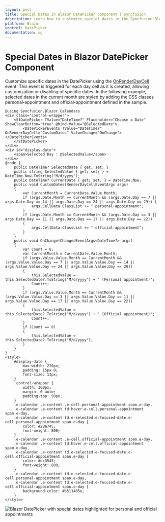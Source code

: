 ```yaml
---
layout: post
title: Special Dates in Blazor DatePicker Component | Syncfusion
description: Learn how to customize special dates in the Syncfusion Blazor DatePicker using the OnRenderDayCell event to highlight or disable specific days.
platform: Blazor
control: DatePicker
documentation: ug
---
```


# Special Dates in Blazor DatePicker Component

Customize specific dates in the DatePicker using the [OnRenderDayCell](https://help.syncfusion.com/cr/blazor/Syncfusion.Blazor.Calendars.DatePickerEvents-1.html#Syncfusion_Blazor_Calendars_DatePickerEvents_1_OnRenderDayCell) event. This event is triggered for each day cell as it is created, allowing customization or disabling of specific dates. In the following example, selected dates in the current month are styled by adding the CSS classes personal-appointment and official-appointment defined in the sample.

```cshtml
@using Syncfusion.Blazor.Calendars
<div class="control-wrapper">
    <SfDatePicker TValue="DateTime?" Placeholder="Choose a Date" ShowClearButton="true" @bind-Value="@SelectedDate">
        <DatePickerEvents TValue="DateTime?" OnRenderDayCell="CustomDates" ValueChange="OnChange"></DatePickerEvents>
    </SfDatePicker>
</div>
<div id="display-date">
    <span>Selected Day : @SelectedValue</span>
</div>
@code {
    public DateTime? SelectedDate { get; set; }
    public string SelectedValue { get; set; } = DateTime.Now.ToString("M/d/yyyy");
    public DateTime? CurrentDate { get; set; } = DateTime.Now;
    public void CustomDates(RenderDayCellEventArgs args)
    {
        var CurrentMonth = CurrentDate.Value.Month;
        if (args.Date.Month == CurrentMonth && (args.Date.Day == 7 || args.Date.Day == 14 || args.Date.Day == 24 || args.Date.Day == 29)) {
            args.CellData.ClassList += " personal-appointment";
        }
        if (args.Date.Month == CurrentMonth && (args.Date.Day == 3 || args.Date.Day == 11 || args.Date.Day == 17 || args.Date.Day == 22))
        {
            args.CellData.ClassList += " official-appointment";
        }
    }
    public void OnChange(ChangedEventArgs<DateTime?> args)
    {
        var Count = 0;
        var CurrentMonth = CurrentDate.Value.Month;
        if (args.Value.Value.Month == CurrentMonth && (args.Value.Value.Day == 7 || args.Value.Value.Day == 14 || args.Value.Value.Day == 24 || args.Value.Value.Day == 29))
        {
            this.SelectedValue = this.SelectedDate?.ToString("M/d/yyyy") + " (Personal appointment)";
            Count++;
        }
        if (args.Value.Value.Month == CurrentMonth && (args.Value.Value.Day == 3 || args.Value.Value.Day == 11 || args.Value.Value.Day == 17 || args.Value.Value.Day == 22))
        {
            this.SelectedValue = this.SelectedDate?.ToString("M/d/yyyy") + " (Official appointment)";
            Count++;
        }
        if (Count == 0)
        {
            this.SelectedValue = this.SelectedDate?.ToString("M/d/yyyy");
        }
    }
}
<style>
    #display-date {
        max-width: 270px;
        padding: 15px 0;
        font-size: 13px;
    }
    .control-wrapper {
        width: 300px;
        margin: 0 auto;
        padding-top: 50px;
    }
    .e-calendar .e-content .e-cell.personal-appointment span.e-day,
    .e-calendar .e-content td:hover.e-cell.personal-appointment span.e-day,
    .e-calendar .e-content td.e-selected.e-focused-date.e-cell.personal-appointment span.e-day {
        color: #28a745;
        font-weight: 800;
    }
    .e-calendar .e-content .e-cell.official-appointment span.e-day,
    .e-calendar .e-content td:hover.e-cell.official-appointment span.e-day,
    .e-calendar .e-content td.e-selected.e-focused-date.e-cell.official-appointment span.e-day {
        color: #dc3545;
        font-weight: 800;
    }
    .e-calendar .e-content td.e-selected.e-focused-date.e-cell.personal-appointment span.e-day,
    .e-calendar .e-content td.e-selected.e-focused-date.e-cell.official-appointment span.e-day {
        background-color: #b511485e;
    }
</style>

```

![Blazor DatePicker with special dates highlighted for personal and official appointments](./images/blazor_datepicker_special_dates.png)